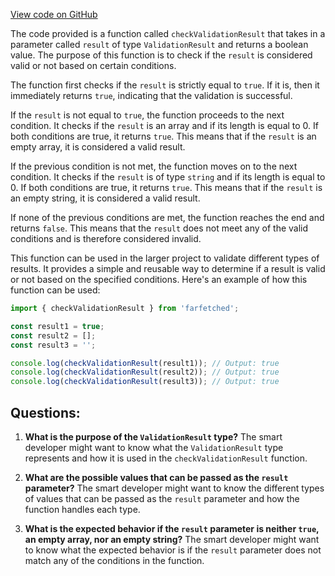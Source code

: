 [View code on GitHub](https://github.com/igorkamyshev/farfetched/packages/core/src/validation/check_validation_result.ts)

The code provided is a function called `checkValidationResult` that takes in a parameter called `result` of type `ValidationResult` and returns a boolean value. The purpose of this function is to check if the `result` is considered valid or not based on certain conditions.

The function first checks if the `result` is strictly equal to `true`. If it is, then it immediately returns `true`, indicating that the validation is successful.

If the `result` is not equal to `true`, the function proceeds to the next condition. It checks if the `result` is an array and if its length is equal to 0. If both conditions are true, it returns `true`. This means that if the `result` is an empty array, it is considered a valid result.

If the previous condition is not met, the function moves on to the next condition. It checks if the `result` is of type `string` and if its length is equal to 0. If both conditions are true, it returns `true`. This means that if the `result` is an empty string, it is considered a valid result.

If none of the previous conditions are met, the function reaches the end and returns `false`. This means that the `result` does not meet any of the valid conditions and is therefore considered invalid.

This function can be used in the larger project to validate different types of results. It provides a simple and reusable way to determine if a result is valid or not based on the specified conditions. Here's an example of how this function can be used:

```typescript
import { checkValidationResult } from 'farfetched';

const result1 = true;
const result2 = [];
const result3 = '';

console.log(checkValidationResult(result1)); // Output: true
console.log(checkValidationResult(result2)); // Output: true
console.log(checkValidationResult(result3)); // Output: true
```
## Questions: 
 1. **What is the purpose of the `ValidationResult` type?**
The smart developer might want to know what the `ValidationResult` type represents and how it is used in the `checkValidationResult` function.

2. **What are the possible values that can be passed as the `result` parameter?**
The smart developer might want to know the different types of values that can be passed as the `result` parameter and how the function handles each type.

3. **What is the expected behavior if the `result` parameter is neither `true`, an empty array, nor an empty string?**
The smart developer might want to know what the expected behavior is if the `result` parameter does not match any of the conditions in the function.